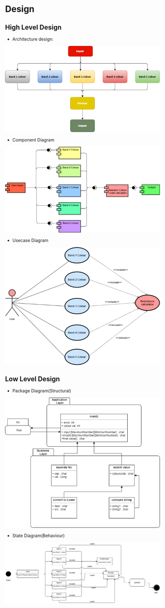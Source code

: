 # Design

## High Level Design 

* Architecture design:

![ArchitectureDiagram](https://github.com/280439/stepInproject/blob/master/2_Design/architecture%20design.png)

* Component Diagram

![HighLevelStructuralDiagram](https://github.com/280439/stepInproject/blob/master/2_Design/Component%20diagram.png)

* Usecase Diagram

![HighLevelBehaviouralDiagram](https://github.com/280439/stepInproject/blob/master/2_Design/Usecase%20diagram.png)

## Low Level Design 

* Package Diagram(Structural)

![FeaturesLevelStructuralDiagram](https://github.com/280439/stepInproject/blob/master/2_Design/Package%20diagram.png)

* State Diagram(Behaviour)

![FeaturesBehaviouralDiagram](https://github.com/280439/stepInproject/blob/master/2_Design/state%20diagram.png)
